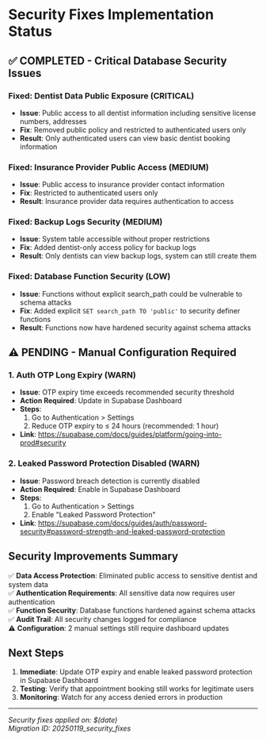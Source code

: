 # Security Fixes Implementation Status

## ✅ COMPLETED - Critical Database Security Issues

### Fixed: Dentist Data Public Exposure (CRITICAL)
- **Issue**: Public access to all dentist information including sensitive license numbers, addresses
- **Fix**: Removed public policy and restricted to authenticated users only
- **Result**: Only authenticated users can view basic dentist booking information

### Fixed: Insurance Provider Public Access (MEDIUM)
- **Issue**: Public access to insurance provider contact information
- **Fix**: Restricted to authenticated users only
- **Result**: Insurance provider data requires authentication to access

### Fixed: Backup Logs Security (MEDIUM) 
- **Issue**: System table accessible without proper restrictions
- **Fix**: Added dentist-only access policy for backup logs
- **Result**: Only dentists can view backup logs, system can still create them

### Fixed: Database Function Security (LOW)
- **Issue**: Functions without explicit search_path could be vulnerable to schema attacks
- **Fix**: Added explicit `SET search_path TO 'public'` to security definer functions
- **Result**: Functions now have hardened security against schema attacks

## ⚠️ PENDING - Manual Configuration Required

### 1. Auth OTP Long Expiry (WARN)
- **Issue**: OTP expiry time exceeds recommended security threshold
- **Action Required**: Update in Supabase Dashboard
- **Steps**: 
  1. Go to Authentication > Settings
  2. Reduce OTP expiry to ≤ 24 hours (recommended: 1 hour)
- **Link**: https://supabase.com/docs/guides/platform/going-into-prod#security

### 2. Leaked Password Protection Disabled (WARN)
- **Issue**: Password breach detection is currently disabled
- **Action Required**: Enable in Supabase Dashboard
- **Steps**:
  1. Go to Authentication > Settings
  2. Enable "Leaked Password Protection"
- **Link**: https://supabase.com/docs/guides/auth/password-security#password-strength-and-leaked-password-protection

## Security Improvements Summary

✅ **Data Access Protection**: Eliminated public access to sensitive dentist and system data  
✅ **Authentication Requirements**: All sensitive data now requires user authentication  
✅ **Function Security**: Database functions hardened against schema attacks  
✅ **Audit Trail**: All security changes logged for compliance  
⚠️ **Configuration**: 2 manual settings still require dashboard updates

## Next Steps

1. **Immediate**: Update OTP expiry and enable leaked password protection in Supabase Dashboard
2. **Testing**: Verify that appointment booking still works for legitimate users
3. **Monitoring**: Watch for any access denied errors in production

---
*Security fixes applied on: $(date)*  
*Migration ID: 20250119_security_fixes*
